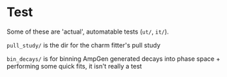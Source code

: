 Test
====

Some of these are 'actual', automatable tests (`ut/`, `it/`).

`pull_study/` is the dir for the charm fitter's pull study

`bin_decays/` is for binning AmpGen generated decays into phase space + performing some quick fits, it isn't really a test

